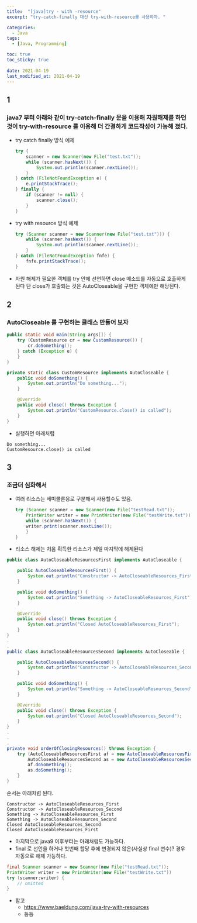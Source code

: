 ```yaml
---
title:  "[java]try - with -resource"
excerpt: "try-catch-finally 대신 try-with-resource를 사용하자. "

categories:
  - Java
tags:
  - [Java, Programming]

toc: true
toc_sticky: true
 
date: 2021-04-19
last_modified_at: 2021-04-19
---
```


## 1
### java7 부터 아래와 같이 try-catch-finally 문을 이용해 자원해제를 하던 것이 try-with-resource 를 이용해 더 간결하게 코드작성이 가능해 졌다.

* try catch finally 방식 예제
    ```java
    try {
        scanner = new Scanner(new File("test.txt"));
        while (scanner.hasNext()) {
            System.out.println(scanner.nextLine());
        }
    } catch (FileNotFoundException e) {
        e.printStackTrace();
    } finally {
        if (scanner != null) {
            scanner.close();
        }
    }
    ```

* try with resource 방식 예제
    ```java
    try (Scanner scanner = new Scanner(new File("test.txt"))) {
        while (scanner.hasNext()) {
            System.out.println(scanner.nextLine());
        }
    } catch (FileNotFoundException fnfe) {
        fnfe.printStackTrace();
    }
    ```

* 자원 해제가 필요한 객체를 try 안에 선언하면 close 메소드를 자동으로 호출하게 된다 단  close가 호출되는 것은 AutoCloseable을 구현한 객체에만 해당된다.

## 2
### AutoCloseable 를 구현하는 클래스 만들어 보자


```java
public static void main(String args[]) {
    try (CustomResource cr = new CustomResource()) {
        cr.doSomething();
    } catch (Exception e) {
    }
}

private static class CustomResource implements AutoCloseable {
    public void doSomething() {
        System.out.println("Do something...");
    }

    @Override
    public void close() throws Exception {
        System.out.println("CustomResource.close() is called");
    }
}
```
* 실행하면 아래처럼
```
Do something...
CustomResource.close() is called
```


## 3
### 조금더 심화해서

* 여러 리소스는 세미콜론응로 구분해서 사용할수도 있음.
    ```java
    try (Scanner scanner = new Scanner(new File("testRead.txt"));
        PrintWriter writer = new PrintWriter(new File("testWrite.txt"))) {
        while (scanner.hasNext()) {
        writer.print(scanner.nextLine());
        }
    }
    ```
* 리소스 해제는 처음 획득한 리소스가 제일 마지막에 해제된다
```java
public class AutoCloseableResourcesFirst implements AutoCloseable {

    public AutoCloseableResourcesFirst() {
        System.out.println("Constructor -> AutoCloseableResources_First");
    }

    public void doSomething() {
        System.out.println("Something -> AutoCloseableResources_First");
    }

    @Override
    public void close() throws Exception {
        System.out.println("Closed AutoCloseableResources_First");
    }
}
.
.
public class AutoCloseableResourcesSecond implements AutoCloseable {

    public AutoCloseableResourcesSecond() {
        System.out.println("Constructor -> AutoCloseableResources_Second");
    }

    public void doSomething() {
        System.out.println("Something -> AutoCloseableResources_Second");
    }

    @Override
    public void close() throws Exception {
        System.out.println("Closed AutoCloseableResources_Second");
    }
}
.
.
.
private void orderOfClosingResources() throws Exception {
    try (AutoCloseableResourcesFirst af = new AutoCloseableResourcesFirst();
        AutoCloseableResourcesSecond as = new AutoCloseableResourcesSecond()) {
        af.doSomething();
        as.doSomething();
    }
}
```


순서는 아래처럼 된다.
```
Constructor -> AutoCloseableResources_First
Constructor -> AutoCloseableResources_Second
Something -> AutoCloseableResources_First
Something -> AutoCloseableResources_Second
Closed AutoCloseableResources_Second
Closed AutoCloseableResources_First
```

* 마지막으로 java9 이후부터는 아래처럼도 가능하다.
* final 로 선언을 하거나 첫번째 할당 후에 변경되지 않은(사실상 final 변수)? 경우 자동으로 해제 가능하다.

```java
final Scanner scanner = new Scanner(new File("testRead.txt"));
PrintWriter writer = new PrintWriter(new File("testWrite.txt"))
try (scanner;writer) { 
    // omitted
}
```


* 참고
    * https://www.baeldung.com/java-try-with-resources
    * 등등

